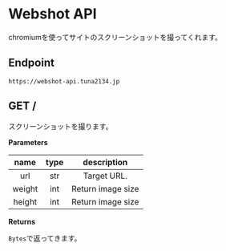 # Webshot API
chromiumを使ってサイトのスクリーンショットを撮ってくれます。

## Endpoint
`https://webshot-api.tuna2134.jp`

## GET /
スクリーンショットを撮ります。

**Parameters**

| name   | type | description       |
| :--:   | :--: | :--:              |
| url    | str  | Target URL.       |
| weight | int  | Return image size |
| height | int  | Return image size |

**Returns**

`Bytes`で返ってきます。
